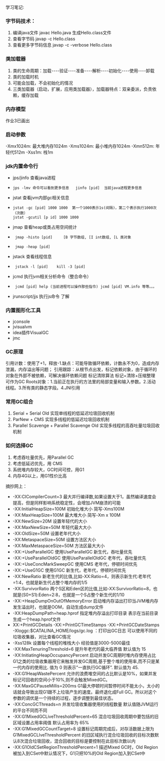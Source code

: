 学习笔记:
### 字节码技术：
1. 编译java文件      javac Hello.java  生成Hello.class文件
2. 查看字节码        javap -c Hello.class
3. 查看更多字节码信息 javap -c -verbose Hello.class
### 类加载器
1. 类的生命周期：加载----验证----准备----解析----初始化----使用----卸载
2. 类的加载时机
3. 可能会加载，不会初始化的情况
4. 三类加载器（启动，扩展，应用类加载器），加载器特点：双亲委派，负责依赖，缓存加载
### 内存模型
作业3已画出
### 启动参数
-Xmx1024m: 最大堆内存1024m
-Xms1024m: 最小堆内存1024m
-Xmn512m: 年轻代512m
-Xss1m: 栈1m
### jdk内置命令行
- jps/jinfo  查看java进程   
-     jps -lmv 命令可以看到更多信息   jinfo [pid]  当前java进程更多信息
- jstat 查看jvm内部gc相关信息 
-     jstat -gc [pid] 1000 1000  第一个1000表示1s(间隔)，第二个表示执行1000次（次数）
      jstat -gcutil [p id] 1000 1000
- jmap 查看heap或类占用空间统计
-      jmap -histo [pid]     [B 字节数组, [I int数组, [L 类对象
-      jmap -heap [pid]
- jstack 查看线程信息
-      jstack -l [pid]    kill -3 [pid] 
- jcmd 执行jvm相关分析命令（整合命令）
-      jcmd [pid] help (当前进程可以操作那些指令) jcmd [pid] VM.info 等等。。。
- jrunscript/jjs 执行js命令  了解
### 内置图形化工具
- jconsole
- jvisualvm
- idea插件VisualGC
- jmc
### GC原理
引用计数：使用了+1，释放-1.缺点：可能导致循环依赖，计数永不为0，造成内存泄漏，内存溢出等问题；
引用跟踪：从根节点出发，标记依赖对象，由于循环的对象在外部不被依赖，可解决循环依赖问题
标记清除算法
标记+清除+压缩整理
可作为GC Roots对象：1.当前正在执行的方法里的局部变量和输入参数。2.活动线程。3.所有类的静态字段。4.JNI引用
### 常用GC组合
1. Serial + Serial Old 实现单线程的低延迟垃圾回收机制
2. ParNew + CMS 实现多线程的低延迟垃圾回收机制
3. Parallel Scavenge + Parallel Scavenge Old 实现多线程的高吞吐量垃圾回收机制
### 如何选择GC
1. 考虑吞吐量优先，用Parallel GC
2. 考虑低延迟优先，用 CMS
3. 系统堆内存较大，GC时间可控，用G1
4. 内存4G以上，用G1性价比高







摘抄网上：
- -XX:CICompilerCount=3                             最大并行编译数,如果设置大于1，虽然编译速度会提高，但是同样影响系统稳定性，会增加JVM崩溃的可能
- -XX:InitialHeapSize=100M                          初始化堆大小 简写-Xms100M
- -XX:MaxHeapSize=100M                           最大堆大小 简写-Xm x 100M
- -XX:NewSize=20M                                     设置年轻代的大小
- -XX:MaxNewSize=50M                              年轻代最大大小
- -XX:OldSize=50M                                       设置老年代大小
- -XX:MetaspaceSize=50M                          设置方法区大小
- -XX:MaxMetaspaceSize=50M                   方法区最大大小
- -XX:+UseParallelGC                                  使用UseParallelGC 新生代，吞吐量优先
- -XX:+UseParallelOldGC                             使用UseParallelOldGC 老年代，吞吐量优先
- -XX:+UseConcMarkSweepGC                   使用CMS 老年代，停顿时间优先
- -XX:+UseG1GC                                          使用G1GC 新生代，老年代，停顿时间优先
- -XX:NewRatio                                             新老生代的比值,比如-XX:Ratio=4，则表示新生代:老年代=1:4，也就是新生代占整个堆内存的1/5
- -XX:SurvivorRatio                                       两个S区和Eden区的比值,比如-XX:SurvivorRatio=8，也就是(S0+S1):Eden=2:8，也就是一个S占整个新生代的1/10
- -XX:+HeapDumpOnOutOfMemoryError      启动堆内存溢出打印当JVM堆内存发生溢出时，也就是OOM，自动生成dump文件
- -XX:HeapDumpPath=heap.hprof                指定堆内存溢出打印目录 表示在当前目录生成一个heap.hprof文件
- XX:+PrintGCDetails -XX:+PrintGCTimeStamps -XX:+PrintGCDateStamps -Xloggc:$CATALINA_HOME/logs/gc.log   ：打印出GC日志 可以使用不同的垃圾收集器，对比查看GC情况
- -Xss128k                                                    设置每个线程的堆栈大小 经验值是3000-5000最佳
- -XX:MaxTenuringThreshold=6                   提升年老代的最大临界值 默认值为 15
- -XX:InitiatingHeapOccupancyPercent       启动并发GC周期时堆内存使用占比G1之类的垃圾收集器用它来触发并发GC周期,基于整个堆的使用率,而不只是某一代内存的使用比. 值为 0 则表示”一直执行GC循环”. 默认值为 45.
- -XX:G1HeapWastePercent                       允许的浪费堆空间的占比默认是10%，如果并发标记可回收的空间小于10%,则不会触发MixedGC。
- -XX:MaxGCPauseMillis=200ms                G1最大停顿时间暂停时间不能太小，太小的话就会导致出现G1跟不上垃圾产生的速度。最终退化成Full GC。所以对这个参数的调优是一个持续的过程，逐步调整到最佳状态。
- -XX:ConcGCThreads=n                            并发垃圾收集器使用的线程数量 默认值随JVM运行的平台不同而不同
- -XX:G1MixedGCLiveThresholdPercent=65   混合垃圾回收周期中要包括的旧区域设置占用率阈值  默认占用率为 65%
- -XX:G1MixedGCCountTarget=8                设置标记周期完成后，对存活数据上限为 G1MixedGCLIveThresholdPercent 的旧区域执行混合垃圾回收的目标次数默认8次混合垃圾回收，混合回收的目标是要控制在此目标次数以内
- -XX:G1OldCSetRegionThresholdPercent=1   描述Mixed GC时，Old Region被加入到CSet中默认情况下，G1只把10%的Old Region加入到CSet中

